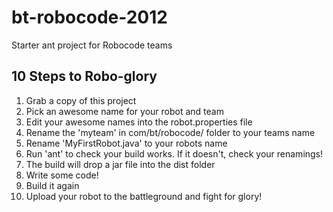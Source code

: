 bt-robocode-2012
================

Starter ant project for Robocode teams

10 Steps to Robo-glory
----------------------
1. Grab a copy of this project
2. Pick an awesome name for your robot and team
3. Edit your awesome names into the robot.properties file
4. Rename the 'myteam' in com/bt/robocode/ folder to your teams name
5. Rename 'MyFirstRobot.java' to your robots name
6. Run 'ant' to check your build works. If it doesn't, check your renamings!
7. The build will drop a jar file into the dist folder
8. Write some code!
9. Build it again
10. Upload your robot to the battleground and fight for glory!
